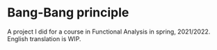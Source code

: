 # Bang-Bang principle

A project I did for a course in Functional Analysis in spring, 2021/2022. English translation is WIP.
